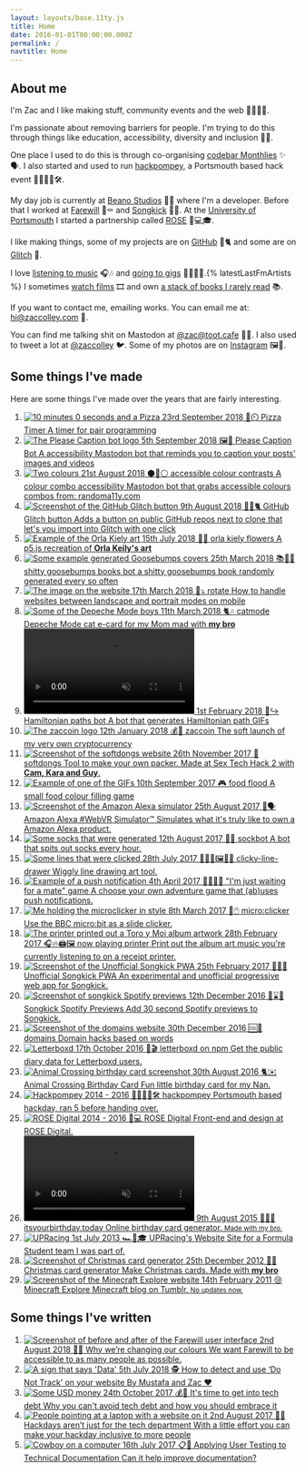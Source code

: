 ```yaml
---
layout: layouts/base.11ty.js
title: Home
date: 2016-01-01T00:00:00.000Z
permalink: /
navtitle: Home
---
```


## About me

I'm Zac and I like making stuff, community events and the web <span aria-hidden="true">🤹‍♂️🔌🎨</span>.

I'm passionate about removing barriers for people. I'm trying to do this through things like education, accessibility, diversity and inclusion <span aria-hidden="true">🚧🚫</span>.

One place I used to do this is through co-organising <a href="https://codebar.io">codebar Monthlies</a> <span aria-hidden="true">✨🗣️</span>. I also started and used to run <a href="https://hackpompey.co.uk">hackpompey</a>, a Portsmouth based hack event <span aria-hidden="true">👨‍💻👩‍💻🛠️</span>.

My day job is currently at <a href="https://beano.com">Beano Studios</a> <span aria-hidden="true">🚸💩</span> where I'm a developer. Before that I worked at <a href="https://farewill.com">Farewill</a> <span aria-hidden="true">📝⚰️️</span> and <a href="https://songkick.com">Songkick</a> <span aria-hidden="true">🎤🎫</span>. At the <a href="https://www.port.ac.uk">University of Portsmouth</a> I started a partnership called <a href="https://rosedigital.co.uk">ROSE</a> <span aria-hidden="true">🌹💻🎓</span>.

I like making things, some of my projects are on <a href="https://github.com/zaccolley">GitHub</a> <span aria-hidden="true">🐙🐈</span> and some are on <a href="https://glitch.com/@zaccolley">Glitch</a> <span aria-hidden="true">🎏</span>.

I love <a href="https://www.last.fm/user/zaccolley">listening to music</a> <span aria-hidden="true">🎧🎶</span> and <a href="https://www.songkick.com/users/zaccolley">going to gigs</a> <span aria-hidden="true">👩‍🎤🎸🥁</span>.{% latestLastFmArtists %} I sometimes <a href="https://letterboxd.com/zaccolley/">watch films</a> <span aria-hidden="true">🎞</span>️ and own <a href="https://www.goodreads.com/user/show/36814974-zac-colley">a stack of books I rarely read</a> <span aria-hidden="true">📚</span>.

If you want to contact me, emailing works. You can email me at: <a href="mailto:hi@zaccolley.com">hi@zaccolley.com</a> <span aria-hidden="true">📧</span>.

You can find me talking shit on Mastodon at <a rel="me" href="https://toot.cafe/@zac">@zac@toot.cafe</a> <span aria-hidden="true">🐘📯</span>. I also used to tweet a lot at <a href="https://twitter.com/zaccolley">@zaccolley</a> <span aria-hidden="true">🐦</span>. Some of my photos are on <a href="https://instagram.com/zaccolley/">Instagram</a> <span aria-hidden="true">🖼️📸</span>.

<h2>Some things I've made</h2>

<p>Here are some things I've made over the years that are fairly interesting.</p>

<ol class="items items--made">
  <li class="item">
    <a href="https://timer.pizza">
      <span class="item__image">
        <img src="/images/pizza-timer.png" alt="10 minutes 0 seconds and a Pizza" />
      </span>
      <span class="item__content">
        <span class="item__details">
          <time class="item__details__time" datetime="2018-09-23">23rd September 2018</time>
          <span class="item__details__emoji" aria-hidden="true">🍕⏲️</span>
        </span>
        <span class="item__title">Pizza Timer</span>
        <span class="item__summary">
          A timer for pair programming
        </span>
      </span>
    </a>
  </li>
  <li class="item">
    <a href="https://botsin.space/@PleaseCaption">
      <span class="item__image">
        <img src="/images/please-caption-bot.png" alt="The Please Caption bot logo" />
      </span>
      <span class="item__content">
        <span class="item__details">
          <time class="item__details__time" datetime="2018-09-05">5th September 2018</time>
          <span class="item__details__emoji" aria-hidden="true">🖼️🔔</span>
        </span>
        <span class="item__title">Please Caption Bot</span>
        <span class="item__summary">
          A accessibility Mastodon bot that reminds you to caption your posts' images and videos
        </span>
      </span>
    </a>
  </li>
  <li class="item">
    <a href="https://botsin.space/@accessibleColors">
      <span class="item__image">
        <img src="/images/accessibleColors.png" alt="Two colours" />
      </span>
      <span class="item__content">
        <span class="item__details">
          <time class="item__details__time" datetime="2018-08-21">21st August 2018</time>
          <span class="item__details__emoji" aria-hidden="true">⚫🌈⚪</span>
        </span>
        <span class="item__title">accessible colour contrasts</span>
        <span class="item__summary">
          A colour combo accessibility Mastodon bot that grabs accessible colours combos from: randoma11y.com
        </span>
      </span>
    </a>
  </li>
  <li class="item">
    <a href="https://chrome.google.com/webstore/detail/github-glitch-button/ffkmmljfhjanmbgokllhenmnkgpipfek">
      <span class="item__image">
        <img src="/images/github-glitch-button.png" alt="Screenshot of the GitHub Glitch button" />
      </span>
      <span class="item__content">
        <span class="item__details">
          <time class="item__details__time" datetime="2018-08-08">9th August 2018</time>
          <span class="item__details__emoji" aria-hidden="true">🎏🐙🐈</span>
        </span>
        <span class="item__title">GitHub Glitch button</span>
        <span class="item__summary">
          Adds a button on public GitHub repos next to clone that let's you import into Glitch with one click
        </span>
      </span>
    </a>
  </li>
  <li class="item">
    <a href="https://orla.glitch.me/">
      <span class="item__image">
        <img src="/images/orla.png" alt="Example of the Orla Kiely art" />
      </span>
      <span class="item__content">
        <span class="item__details">
          <time class="item__details__time" datetime="2018-06-15">15th July 2018</time>
          <span class="item__details__emoji" aria-hidden="true">🌿🎨</span>
        </span>
        <span class="item__title">orla kiely flowers</span>
        <span class="item__summary">
          A p5.js recreation of <strong>Orla Keily's art</strong>
        </span>
      </span>
    </a>
  </li>
  <li class="item">
    <a href="https://botsin.space/@goosebumps">
      <span class="item__image">
        <img src="/images/goosebumpbot.png" alt="Some example generated Goosebumps covers" />
      </span>
      <span class="item__content">
        <span class="item__details">
          <time class="item__details__time" datetime="2018-03-25">25th March 2018</time>
          <span class="item__details__emoji" aria-hidden="true">📚👹🤡</span>
        </span>
        <span class="item__title">shitty goosebumps books bot</span>
        <span class="item__summary">
          a shitty goosebumps book randomly generated every so often
        </span>
      </span>
    </a>
  </li>
  <li class="item">
    <a href="https://rotate.glitch.me/">
      <span class="item__image">
        <img src="/images/rotate.png" alt="The image on the website" />
      </span>
      <span class="item__content">
        <span class="item__details">
          <time class="item__details__time" datetime="2018-03-17">17th March 2018</time>
          <span class="item__details__emoji" aria-hidden="true">📲⤵️</span>
        </span>
        <span class="item__title">rotate</span>
        <span class="item__summary">
          How to handle websites between landscape and portrait modes on mobile
        </span>
      </span>
    </a>
  </li>
  <li class="item">
    <a href="https://catmode.glitch.me/">
      <span class="item__image">
        <img src="/images/catmode.png" alt="Some of the Depeche Mode boys" />
      </span>
      <span class="item__content">
        <span class="item__details">
          <time class="item__details__time" datetime="2018-03-11">11th March 2018</time>
          <span class="item__details__emoji" aria-hidden="true">🐈🎶</span>
        </span>
        <span class="item__title">catmode</span>
        <span class="item__summary">
          Depeche Mode cat e-card for my Mom mad with
          <strong>my bro</strong>
        </span>
      </span>
    </a>
  </li>
  <li class="item">
    <a href="https://botsin.space/@hamiltonian">
      <span class="item__image">
        <video autoplay loop muted inline title="Example of one of the GIFs">
          <source src="/images/hamiltonian.mp4" type="video/mp4">
          <img src="/images/hamiltonian.gif" alt="Example of one of the GIFs" />
        </video>
      </span>
      <span class="item__content">
        <span class="item__details">
          <time class="item__details__time" datetime="2018-02-01">1st February 2018</time>
          <span class="item__details__emoji" aria-hidden="true">🤖↪️</span>
        </span>
        <span class="item__title">Hamiltonian paths bot</span>
        <span class="item__summary">
          A bot that generates Hamiltonian path GIFs
        </span>
      </span>
    </a>
  </li>
  <li class="item">
    <a href="https://twitter.com/i/moments/951607127893860352">
      <span class="item__image">
        <img src="/images/zaccoin.png" alt="The zaccoin logo" />
      </span>
      <span class="item__content">
        <span class="item__details">
          <time class="item__details__time" datetime="2018-01-12">12th January 2018</time>
          <span class="item__details__emoji" aria-hidden="true">💰🌈</span>
        </span>
        <span class="item__title">zaccoin</span>
        <span class="item__summary">
          The soft launch of my very own cryptocurrency
        </span>
      </span>
    </a>
  </li>
  <li class="item">
    <a href="https://softdongs.glitch.me">
      <span class="item__image">
        <img src="/images/softdongs.jpg" alt="Screenshot of the softdongs website" />
      </span>
      <span class="item__content">
        <span class="item__details">
          <time class="item__details__time" datetime="2017-11-26">26th November 2017</time>
          <span class="item__details__emoji" aria-hidden="true">🍆</span>
        </span>
        <span class="item__title">softdongs</span>
        <span class="item__summary">
          Tool to make your own packer. Made at Sex Tech Hack 2 with
          <strong>Cam, Kara and Guy</strong>.
        </span>
      </span>
    </a>
  </li>
  <li class="item">
    <a href="https://foodflood.surge.sh">
      <span class="item__image">
        <img src="/images/foodflood.png" alt="Example of one of the GIFs" />
      </span>
      <span class="item__content">
        <span class="item__details">
          <time class="item__details__time" datetime="2017-09-10">10th September 2017</time>
          <span class="item__details__emoji" aria-hidden="true">🎮</span>
        </span>
        <span class="item__title">food flood</span>
        <span class="item__summary">
          A small food colour filling game
        </span>
      </span>
    </a>
  </li>
  <li class="item">
    <a href="https://twitter.com/zaccolley/status/901121760766173185">
      <span class="item__image">
        <img src="/images/amazoon.png" alt="Screenshot of the Amazon Alexa simulator" />
      </span>
      <span class="item__content">
        <span class="item__details">
          <time class="item__details__time" datetime="2017-08-25">25th August 2017</time>
          <span class="item__details__emoji" aria-hidden="true">🤖🗣️</span>
        </span>
        <span class="item__title">Amazon Alexa #WebVR Simulator™️</span>
        <span class="item__summary">
          Simulates what it's truly like to own a Amazon Alexa product.
        </span>
      </span>
    </a>
  </li>
  <li class="item">
    <a href="https://botsin.space/@socks">
      <span class="item__image">
        <img src="/images/soqbot.png" alt="Some socks that were generated" />
      </span>
      <span class="item__content">
        <span class="item__details">
          <time class="item__details__time" datetime="2017-08-12">12th August 2017</time>
          <span class="item__details__emoji" aria-hidden="true">🤖🧦</span>
        </span>
        <span class="item__title">sockbot</span>
        <span class="item__summary">
          A bot that spits out socks every hour.
        </span>
      </span>
    </a>
  </li>
  <li class="item">
    <a href="https://clicky-line-drawer.glitch.me/">
      <span class="item__image">
        <img src="/images/clickyline.png" alt="Some lines that were clicked" />
      </span>
      <span class="item__content">
        <span class="item__details">
          <time class="item__details__time" datetime="2017-07-28">28th July 2017</time>
          <span class="item__details__emoji" aria-hidden="true">👩‍🎨🎨🖼️👨‍🎨</span>
        </span>
        <span class="item__title">clicky-line-drawer</span>
        <span class="item__summary">
          Wiggly line drawing art tool.
        </span>
      </span>
    </a>
  </li>
  <li class="item">
    <a href="https://push-notification-twine.glitch.me/">
      <span class="item__image">
        <img src="/images/waitingforamate.jpg" alt="Example of a push notification" />
      </span>
      <span class="item__content">
        <span class="item__details">
          <time class="item__details__time" datetime="2017-04-04">4th April 2017</time>
          <span class="item__details__emoji" aria-hidden="true">🚓💥🚗🍻</span>
        </span>
        <span class="item__title">"I'm just waiting for a mate" game</span>
        <span class="item__summary">
          A choose your own adventure game that (ab)uses push notifications.
        </span>
      </span>
    </a>
  </li>
  <li class="item">
    <a href="https://github.com/zaccolley/microclicker">
      <span class="item__image">
        <img src="/images/microclicker.jpg" alt="Me holding the microclicker in style" />
      </span>
      <span class="item__content">
        <span class="item__details">
          <time class="item__details__time" datetime="2017-03-08">8th March 2017</time>
          <span class="item__details__emoji" aria-hidden="true">🔎🖱️</span>
        </span>
        <span class="item__title">micro:clicker</span>
        <span class="item__summary">
          Use the BBC micro:bit as a slide clicker.
        </span>
      </span>
    </a>
  </li>
  <li class="item">
    <a href="https://github.com/zaccolley/now-playing-printer">
      <span class="item__image">
        <img src="/images/nowplayingprinter.jpg" alt="The printer printed out a Toro y Moi album artwork" />
      </span>
      <span class="item__content">
        <span class="item__details">
          <time class="item__details__time" datetime="2017-02-28">28th February 2017</time>
          <span class="item__details__emoji" aria-hidden="true">🎧🔥🖨️🖼️</span>
        </span>
        <span class="item__title">now playing printer</span>
        <span class="item__summary">
          Print out the album art music you're currently listening to on a receipt printer.
        </span>
      </span>
    </a>
  </li>
  <li class="item">
    <a href="https://github.com/zaccolley/songkick-pwa">
      <span class="item__image">
        <img src="/images/songkickpink.jpg" alt="Screenshot of the Unofficial Songkick PWA" />
      </span>
      <span class="item__content">
        <span class="item__details">
          <time class="item__details__time" datetime="2017-02-25">25th February 2017</time>
          <span class="item__details__emoji" aria-hidden="true">🎵📆💅</span>
        </span>
        <span class="item__title">Unofficial Songkick PWA</span>
        <span class="item__summary">
          An experimental and unofficial progressive web app for Songkick.
        </span>
      </span>
    </a>
  </li>
  <li class="item">
    <a href="https://chrome.google.com/webstore/detail/songkick-spotify-previews/dhiagiejffhdgpipbmcpcncepoicbhkb">
      <span class="item__image">
        <img src="/images/songkickspotify.jpg" alt="Screenshot of songkick Spotify previews" />
      </span>
      <span class="item__content">
        <span class="item__details">
          <time class="item__details__time" datetime="2016-12-12">12th December 2016</time>
          <span class="item__details__emoji" aria-hidden="true">💠⌛🎶</span>
        </span>
        <span class="item__title">Songkick Spotify Previews</span>
        <span class="item__summary">
          Add 30 second Spotify previews to Songkick.
        </span>
      </span>
    </a>
  </li>
  <li class="item">
    <a href="https://domains.glitch.me/">
      <span class="item__image">
        <img src="/images/domains.png" alt="Screenshot of the domains website" />
      </span>
      <span class="item__content">
        <span class="item__details">
          <time class="item__details__time" datetime="2016-12-30">30th December 2016</time>
          <span class="item__details__emoji" aria-hidden="true">🆒🔗</span>
        </span>
        <span class="item__title">domains</span>
        <span class="item__summary">
          Domain hacks based on words
        </span>
      </span>
    </a>
  </li>
  <li class="item">
    <a href="https://github.com/zaccolley/letterboxd">
      <span class="item__image">
        <img src="/images/letterboxd.png" alt="Letterboxd" />
      </span>
      <span class="item__content">
        <span class="item__details">
          <time class="item__details__time" datetime="2016-10-17">17th October 2016</time>
          <span class="item__details__emoji" aria-hidden="true">🎥🎬</span>
        </span>
        <span class="item__title">letterboxd on npm</span>
        <span class="item__summary">
          Get the public diary data for Letterboxd users.
        </span>
      </span>
    </a>
  </li>
  <li class="item">
    <a href="https://happybirthdaynan.surge.sh/">
      <span class="item__image">
        <img src="/images/animalcrossing.jpg" alt="Animal Crossing birthday card screenshot" />
      </span>
      <span class="item__content">
        <span class="item__details">
          <time class="item__details__time" datetime="2016-08-30">30th August 2016</time>
          <span class="item__details__emoji" aria-hidden="true">🐈✉️</span>
        </span>
        <span class="item__title">Animal Crossing Birthday Card</span>
        <span class="item__summary">
          Fun little birthday card for my Nan.
        </span>
      </span>
    </a>
  </li>
  <li class="item">
    <a href="https://hackpompey.co.uk">
      <span class="item__image">
        <img src="/images/hackpompey.jpg" alt="Hackpompey" />
      </span>
      <span class="item__content">
        <span class="item__details">
          <time class="item__details__time" datetime="2015-03-02">2014 - 2016</time>
          <span class="item__details__emoji" aria-hidden="true">👨‍💻👩‍💻🛠️</span>
        </span>
        <span class="item__title">hackpompey</span>
        <span class="item__summary">
          Portsmouth based hackday, ran 5 before handing over.
        </span>
      </span>
    </a>
  </li>
  <li class="item">
    <a href="https://rosedigital.co.uk">
      <span class="item__image">
        <img src="/images/rose.png" alt="ROSE Digital" />
      </span>
      <span class="item__content">
        <span class="item__details">
          <time class="item__details__time" datetime="2016-01-01">2014 - 2016</time>
          <span class="item__details__emoji" aria-hidden="true">🌹💻</span>
        </span>
        <span class="item__title">ROSE Digital</span>
        <span class="item__summary">
          Front-end and design at ROSE Digital.
        </span>
      </span>
    </a>
  </li>
  <li class="item">
    <a href="https://nickcolley.github.io/itsyourbirthdaytoday/#lol">
      <span class="item__image">
        <video autoplay loop muted inline title="GIF on the itsyourbirthday.today website">
          <source src="/images/birthdaytoday.mp4" type="video/mp4">
          <img src="/images/birthdaytoday.gif" alt="GIF on the itsyourbirthday.today website" />
        </video>
      </span>
      <span class="item__content">
        <span class="item__details">
          <time class="item__details__time" datetime="2015-08-09">9th August 2015</time>
          <span class="item__details__emoji" aria-hidden="true">🎂🎈🎁</span>
        </span>
        <span class="item__title">itsyourbirthday.today</span>
        <span class="item__summary">
          Online birthday card generator.
          <small>Made with my bro.</small>
        </span>
      </span>
    </a>
  </li>
  <li class="item">
    <a href="https://rosedigital.co.uk/work/2014/04/16/upracing.html" title="UPRacing">
      <span class="item__image">
        <img src="/images/upracing.jpg" alt="UPRacing" />
      </span>
      <span class="item__content">
        <span class="item__details">
          <time class="item__details__time" datetime="2013-07-01">1st July 2013</time>
          <span class="item__details__emoji" aria-hidden="true">🏎️🏁🎓</span>
        </span>
        <span class="item__title">UPRacing's Website</span>
        <span class="item__summary">
          Site for a Formula Student team I was part of.
        </span>
      </span>
    </a>
  </li>
  <li class="item">
    <a href=" https://zaccolley.com/stuff/christmas2012/">
      <span class="item__image">
        <img src="/images/christmascard.png" alt="Screenshot of Christmas card generator" />
      </span>
      <span class="item__content">
        <span class="item__details">
          <time class="item__details__time" datetime="2012-12-25">25th December 2012</time>
          <span class="item__details__emoji" aria-hidden="true">🎅🎄</span>
        </span>
        <span class="item__title">Christmas card generator</span>
        <span class="item__summary">
          Make Christmas cards. Made with
          <strong>my bro</strong>
        </span>
      </span>
    </a>
  </li>
  <li class="item">
    <a href="https://minecraftexplore.tumblr.com">
      <span class="item__image">
        <img src="/images/minecraftexplore.png" alt="Screenshot of the Minecraft Explore website" />
      </span>
      <span class="item__content">
        <span class="item__details">
          <time class="item__details__time" datetime="2011-02-14">14th February 2011</time>
          <span class="item__details__emoji" aria-hidden="true">😢</span>
        </span>
        <span class="item__title">Minecraft Explore</span>
        <span class="item__summary">
          Minecraft blog on Tumblr.
          <small>No updates now.</small>
        </span>
      </span>
    </a>
  </li>
</ol>

<h2>Some things I've written</h2>

<ol class="items items--written">
  <li class="item">
    <a href="https://medium.com/farewill/why-were-changing-our-colours-4ae9a412e542">
      <span class="item__image">
        <img src="/images/changing-colours.jpg" alt="Screenshot of before and after of the Farewill user interface" />
      </span>
      <span class="item__content">
        <span class="item__details">
          <time class="item__details__time" datetime="2018-08-22">2nd August 2018</time>
          <span class="item__details__emoji" aria-hidden="true">️️️🌸💙</span>
        </span>
        <span class="item__title">
          Why we’re changing our colours
        </span>
        <span class="item__summary">
          We want Farewill to be accessible to as many people as possible.
        </span>
      </span>
    </a>
  </li>
  <li class="item">
    <a href="https://medium.com/farewill/how-to-detect-and-use-do-not-track-on-your-website-77f21f62be48">
      <span class="item__image">
        <img src="/images/data.jpg" alt="A sign that says 'Data'" />
      </span>
      <span class="item__content">
        <span class="item__details">
          <time class="item__details__time" datetime="2018-07-05">5th July 2018</time>
          <span class="item__details__emoji" aria-hidden="true">️️️🕵️</span>
        </span>
        <span class="item__title">
          How to detect and use ‘Do Not Track’ on your website
        </span>
        <span class="item__summary">
          By Mustafa and Zac ❤️
        </span>
      </span>
    </a>
  </li>
  <li class="item">
    <a href="https://farewill.com/blog/its-time-to-get-into-tech-debt-4G3XjDJIjYyOEUua0GYu28">
      <span class="item__image">
        <img src="/images/money.jpg" alt="Some USD money" />
      </span>
      <span class="item__content">
        <span class="item__details">
          <time class="item__details__time" datetime="2017-10-24">24th October 2017</time>
          <span class="item__details__emoji" aria-hidden="true">️️️💰💸</span>
        </span>
        <span class="item__title">It's time to get into tech debt</span>
        <span class="item__summary">
          Why you can't avoid tech debt and how you should embrace it
        </span>
      </span>
    </a>
  </li>
  <li class="item">
    <a href="https://medium.com/@zaccolley/hackdays-arent-just-for-the-tech-department-8bd411b4c19e">
      <span class="item__image">
        <img src="/images/hackdays.jpg" alt="People pointing at a laptop with a website on it" />
      </span>
      <span class="item__content">
        <span class="item__details">
          <time class="item__details__time" datetime="2017-07-16">2nd August 2017</time>
          <span class="item__details__emoji" aria-hidden="true">️️️🔧💞</span>
        </span>
        <span class="item__title">Hackdays aren’t just for the tech department</span>
        <span class="item__summary">
          With a little effort you can make your hackday inclusive to more people
        </span>
      </span>
    </a>
  </li>
  <li class="item">
    <a href="https://medium.com/@zaccolley/applying-user-testing-to-technical-documentation-f2dfb1aa1003">
      <span class="item__image">
        <img src="/images/cowboy.gif" alt="Cowboy on a computer" />
      </span>
      <span class="item__content">
        <span class="item__details">
          <time class="item__details__time" datetime="2017-07-16">16th July 2017</time>
          <span class="item__details__emoji" aria-hidden="true">📋👀</span>
        </span>
        <span class="item__title">Applying User Testing to Technical Documentation</span>
        <span class="item__summary">
          Can it help improve documentation?
        </span>
      </span>
    </a>
  </li>
</ol>
